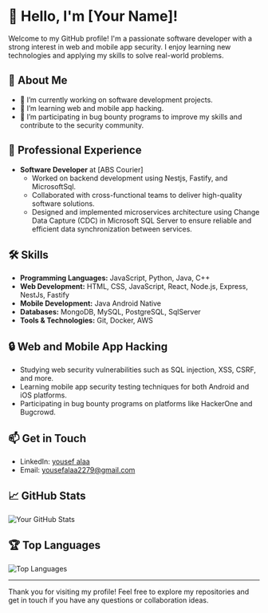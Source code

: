 # 👋 Hello, I'm [Your Name]!

Welcome to my GitHub profile! I'm a passionate software developer with a strong interest in web and mobile app security. I enjoy learning new technologies and applying my skills to solve real-world problems.

## 🌟 About Me

- 🔭 I’m currently working on software development projects.
- 🌱 I’m learning web and mobile app hacking.
- 🐞 I’m participating in bug bounty programs to improve my skills and contribute to the security community.

## 💼 Professional Experience

- **Software Developer** at [ABS Courier]
  - Worked on backend development using Nestjs, Fastify, and MicrosoftSql.
  - Collaborated with cross-functional teams to deliver high-quality software solutions.
  - Designed and implemented microservices architecture using Change Data Capture (CDC) in Microsoft SQL Server to ensure reliable and efficient data synchronization between services.

## 🛠️ Skills

- **Programming Languages:** JavaScript, Python, Java, C++
- **Web Development:** HTML, CSS, JavaScript, React, Node.js, Express, NestJs, Fastify
- **Mobile Development:** Java Android Native
- **Databases:** MongoDB, MySQL, PostgreSQL, SqlServer
- **Tools & Technologies:** Git, Docker, AWS

## 🔒 Web and Mobile App Hacking

- Studying web security vulnerabilities such as SQL injection, XSS, CSRF, and more.
- Learning mobile app security testing techniques for both Android and iOS platforms.
- Participating in bug bounty programs on platforms like HackerOne and Bugcrowd.

## 📫 Get in Touch

- LinkedIn: [yousef alaa](https://www.linkedin.com/in/yousefalaa/)
- Email: [yousefalaa2279@gmail.com](mailto:yousefalaa2279@gmail.com)

## 📈 GitHub Stats

![Your GitHub Stats](https://github-readme-stats.vercel.app/api?username=pegimon&show_icons=true&theme=radical)

## 🏆 Top Languages

![Top Languages](https://github-readme-stats.vercel.app/api/top-langs/?username=pegimon&layout=compact&theme=radical)

---

Thank you for visiting my profile! Feel free to explore my repositories and get in touch if you have any questions or collaboration ideas.
